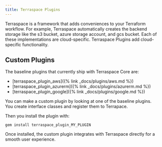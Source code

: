 ```yaml
---
title: Terraspace Plugins
---
```


Terraspace is a framework that adds conveniences to your Terraform workflow. For example, Terraspace automatically creates the backend storage like the s3 bucket, azure storage account, and gcs bucket. Each of these implementations are cloud-specific. Terraspace Plugins add cloud-specific functionality.

## Custom Plugins

The baseline plugins that currently ship with Terraspace Core are:

* [terraspace_plugin_aws]({% link _docs/plugins/aws.md %})
* [terraspace_plugin_azurerm]({% link _docs/plugins/azurerm.md %})
* [terraspace_plugin_google]({% link _docs/plugins/google.md %})

You can make a custom plugin by looking at one of the baseline plugins. You create interface classes and register them to Terrapace.

Then you install the plugin with:

    gem install terraspace_plugin_MY_PLUGIN

Once installed, the custom plugin integrates with Terraspace directly for a smooth user experience.
